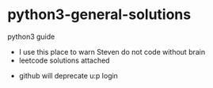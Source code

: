# python3-general-solutions
python3 guide
- I use this place to warn Steven do not code without brain
- leetcode solutions attached

* github will deprecate u:p login
